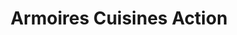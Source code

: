 ---
title: "Armoires Cuisines Action"
url: /vaudreuil-dorion/armoires-cuisines-action/
shop: shop
---